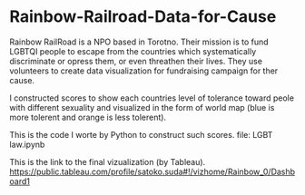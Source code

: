 # Rainbow-Railroad-Data-for-Cause
Rainbow RailRoad is a NPO based in Torotno. Their mission is to fund LGBTQI people to escape from the countries which systematically discriminate or opress them, or even threathen their lives. They use volunteers to create data visualization
for fundraising campaign for ther cause.

I constructed scores to show each countries level of tolerance toward peole with different sexuality and visualized in the form of world map (blue is more tolerent and orange is less tolerent). 

This is the code I worte by Python to construct such scores. file: LGBT law.ipynb

This is the link to the final vizualization (by Tableau). https://public.tableau.com/profile/satoko.suda#!/vizhome/Rainbow_0/Dashboard1
